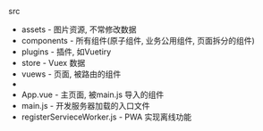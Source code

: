 src
- assets - 图片资源, 不常修改数据
- components - 所有组件(原子组件, 业务公用组件, 页面拆分的组件)
- plugins - 插件, 如Vuetiry
- store - Vuex 数据
- vuews - 页面, 被路由的组件
- 
- App.vue - 主页面, 被main.js 导入的组件
- main.js - 开发服务器加载的入口文件
- registerServieceWorker.js - PWA 实现离线功能
